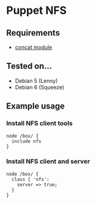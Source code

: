 # Puppet NFS

## Requirements

* [concat module](https://github.com/ripienaar/puppet-concat)

## Tested on...

* Debian 5 (Lenny)
* Debian 6 (Squeeze)

## Example usage

### Install NFS client tools

    node /box/ {
      include nfs
    }

### Install NFS client and server

    node /box/ {
      class { 'nfs':
        server => true;
      }
    }

